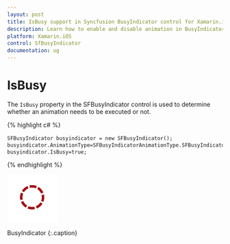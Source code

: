 ```yaml
---
layout: post
title: IsBusy support in Syncfusion BusyIndicator control for Xamarin.iOS
description: Learn how to enable and disable animation in BusyIndicator
platform: Xamarin.iOS
control: SfBusyIndicator
documentation: ug
---
```


# IsBusy

The `IsBusy` property in the SFBusyIndicator control is used to determine whether an animation needs to be executed or not. 

{% highlight c# %}

	SFBusyIndicator busyindicator = new SFBusyIndicator();
	busyindicator.AnimationType=SFBusyIndicatorAnimationType.SFBusyIndicatorAnimationTypeSingleCircle;
	busyindicator.IsBusy=true;

{% endhighlight %}

![](images/IsBusy_img1.png)                 

BusyIndicator
{:.caption}